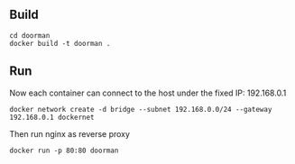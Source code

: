## Build
```
cd doorman
docker build -t doorman .
```

## Run
Now each container can connect to the host under the fixed IP: 192.168.0.1

```
docker network create -d bridge --subnet 192.168.0.0/24 --gateway 192.168.0.1 dockernet
```

Then run nginx as reverse proxy
```
docker run -p 80:80 doorman
```